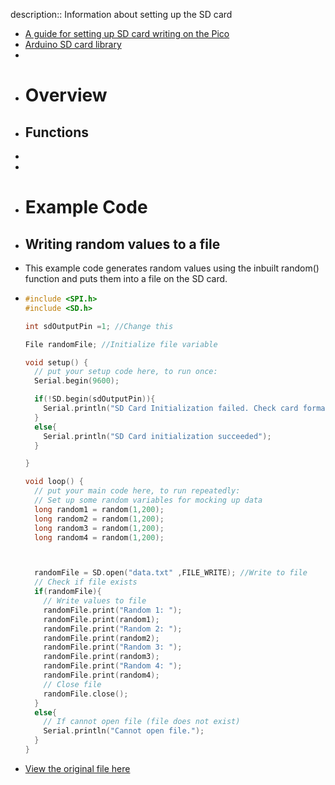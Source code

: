 description:: Information about setting up the SD card

- [A guide for setting up SD card writing on the Pico](https://medium.com/@cemmreis/logging-data-with-an-sd-card-module-and-raspberry-pi-pico-in-arduino-ide-5b280382527e)
- [Arduino SD card library](https://docs.arduino.cc/libraries/sd/)
-
- # Overview
- ## Functions
-
-
- # Example Code
- ## Writing random values to a file
- This example code generates random values using the inbuilt random() function and puts them into a file on the SD card.
- ```c++
  #include <SPI.h>
  #include <SD.h>
  
  int sdOutputPin =1; //Change this
  
  File randomFile; //Initialize file variable
  
  void setup() {
    // put your setup code here, to run once:
    Serial.begin(9600);
  
    if(!SD.begin(sdOutputPin)){
      Serial.println("SD Card Initialization failed. Check card formatting and wiring.");
    }
    else{
      Serial.println("SD Card initialization succeeded");
    }
  
  }
  
  void loop() {
    // put your main code here, to run repeatedly:
    // Set up some random variables for mocking up data
    long random1 = random(1,200);
    long random2 = random(1,200);
    long random3 = random(1,200);
    long random4 = random(1,200);
  
  
  
    randomFile = SD.open("data.txt" ,FILE_WRITE); //Write to file
    // Check if file exists
    if(randomFile){
      // Write values to file
      randomFile.print("Random 1: ");
      randomFile.print(random1);
      randomFile.print("Random 2: ");
      randomFile.print(random2);
      randomFile.print("Random 3: ");
      randomFile.print(random3);
      randomFile.print("Random 4: ");
      randomFile.print(random4);
      // Close file
      randomFile.close();
    }
    else{
      // If cannot open file (file does not exist)
      Serial.println("Cannot open file.");
    }
  }
  
  ```
- [View the original file here](https://github.com/jackrschumacher/TM-Optimized/blob/embedded-training/embedded-Examples/SD-write/SD-write.ino)